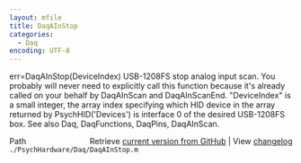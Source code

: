 ```yaml
---
layout: mfile
title: DaqAInStop
categories:
  - Daq
encoding: UTF-8
---
```


err=DaqAInStop\(DeviceIndex\)
USB-1208FS stop analog input scan. You probably will never need to
explicitly call this function because it's already called on your behalf
by DaqAInScan and DaqAInScanEnd.
"DeviceIndex" is a small integer, the array index specifying which HID
      device in the array returned by PsychHID\('Devices'\) is interface 0
      of the desired USB-1208FS box.
See also Daq, DaqFunctions, DaqPins, DaqAInScan.


<div class="code_header" style="text-align:right;">
  <span style="float:left;">Path&nbsp;&nbsp;</span> <span class="counter">Retrieve <a href=
  "https://raw.github.com/Psychtoolbox-3/Psychtoolbox-3/beta/./PsychHardware/Daq/DaqAInStop.m">current version from GitHub</a> | View <a href=
  "https://github.com/Psychtoolbox-3/Psychtoolbox-3/commits/beta/./PsychHardware/Daq/DaqAInStop.m">changelog</a></span>
</div>
<div class="code">
  <code>./PsychHardware/Daq/DaqAInStop.m</code>
</div>
